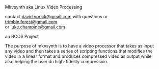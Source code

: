 Mkvsynth
aka Linux Video Processing

contact david.vorick@gmail.com with questions
or trimble.forest@gmail.com   
or luke.champine@gmail.com

an RCOS Project

The purpose of mkvsynth is to have a video processor that takes as input any 
video and then takes a series of scripting functions that modifies the video
in a linear format and produces compressed video as output while also helping 
the user do high-fidelity compression.

